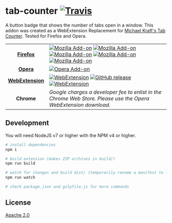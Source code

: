 tab-counter [![Travis](https://img.shields.io/travis/DaAwesomeP/tab-counter.svg?style=flat-square)](https://travis-ci.org/DaAwesomeP/tab-counter)
===========
A button badge that shows the number of tabs open in a window. This addon was created as a WebExtension Replacement for [Michael Kraft's Tab Counter](https://addons.mozilla.org/en-US/firefox/addon/tab-counter/). Tested for Firefox and Opera.

| | |
|:-------:|-|
| [**Firefox**](https://addons.mozilla.org/en-US/firefox/addon/tab-counter-webext/) | [![Mozilla Add-on](https://img.shields.io/badge/firefox-download-orange.svg?style=flat-square)](https://addons.mozilla.org/en-US/firefox/addon/tab-counter-webext/) [![Mozilla Add-on](https://img.shields.io/amo/v/tab-counter-webext.svg?style=flat-square)](https://addons.mozilla.org/en-US/firefox/addon/tab-counter-webext/) [![Mozilla Add-on](https://img.shields.io/amo/d/tab-counter-webext.svg?style=flat-square)](https://addons.mozilla.org/en-US/firefox/addon/tab-counter-webext/) [![Mozilla Add-on](https://img.shields.io/amo/users/tab-counter-webext.svg?style=flat-square)](https://addons.mozilla.org/en-US/firefox/addon/tab-counter-webext/) [![Mozilla Add-on](https://img.shields.io/amo/stars/tab-counter-webext.svg?style=flat-square)](https://addons.mozilla.org/en-US/firefox/addon/tab-counter-webext/) |
| [**Opera**](https://addons.opera.com/en/extensions/details/tab-counter-2/)   | [![Opera Add-on](https://img.shields.io/badge/opera-download-red.svg?style=flat-square)](https://addons.opera.com/en/extensions/details/tab-counter-2/) |
| [**WebExtension**](https://github.com/DaAwesomeP/tab-counter/releases/latest)  | [![WebExtension](https://img.shields.io/badge/webextension-download-lightgrey.svg?style=flat-square)](https://github.com/DaAwesomeP/tab-counter/releases/latest) [![GitHub release](https://img.shields.io/github/release/DaAwesomeP/tab-counter.svg?style=flat-square)](https://github.com/DaAwesomeP/tab-counter/releases/latest) [![WebExtension](https://img.shields.io/github/downloads/DaAwesomeP/tab-counter/total.svg?style=flat-square)](https://github.com/DaAwesomeP/tab-counter/releases/latest) |
| **Chrome**   | *Google charges a developer fee to enlist in the Chrome Web Store. Please use the Opera WebExtension download.* |

## Development
You will need NodeJS v7 or higher with the NPM v4 or higher.
```bash
# install dependencies
npm i

# build extension (makes ZIP archives in build/)
npm run build

# watch for changes and build dist/ (temporarily rename a manifest to load unpacked)
npm run watch

# check package.json and gulpfile.js for more commands
```

## License
[Apache 2.0](https://github.com/DaAwesomeP/tab-counter/blob/master/LICENSE)
